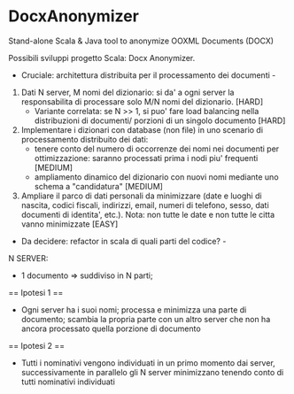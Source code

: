 # DocxAnonymizer
Stand-alone Scala &amp; Java tool to anonymize OOXML Documents (DOCX)

Possibili sviluppi progetto Scala: Docx Anonymizer.

 - Cruciale: architettura distribuita per il processamento dei documenti -

1) Dati N server, M nomi del dizionario: si da' a ogni server la responsabilita di processare solo M/N nomi del dizionario. [HARD]
   - Variante correlata: se N >> 1, si puo' fare load balancing nella distribuzioni di documenti/ porzioni di un singolo documento [HARD]
2) Implementare i dizionari con database (non file) in uno scenario di processamento distribuito dei dati: 
   - tenere conto del numero di occorrenze dei nomi nei documenti per ottimizzazione: saranno processati prima i nodi piu' frequenti [MEDIUM]
   - ampliamento dinamico del dizionario con nuovi nomi mediante uno schema a "candidatura" [MEDIUM]
3) Ampliare il parco di dati personali da minimizzare (date e luoghi di nascita, codici fiscali, indirizzi, email, numeri di telefono, sesso, dati documenti di identita', etc.). Nota: non tutte le date e non tutte le citta vanno minimizzate [EASY]

 - Da decidere: refactor in scala di quali parti del codice? -

N SERVER:
- 1 documento => suddiviso in N parti;

== Ipotesi 1 ==
- Ogni server ha i suoi nomi; processa e minimizza una parte di documento; scambia la propria parte con un altro server che non ha ancora processato quella porzione di documento

== Ipotesi 2 ==
- Tutti i nominativi vengono individuati in un primo momento dai server, successivamente in parallelo gli N server minimizzano tenendo conto di tutti nominativi individuati

